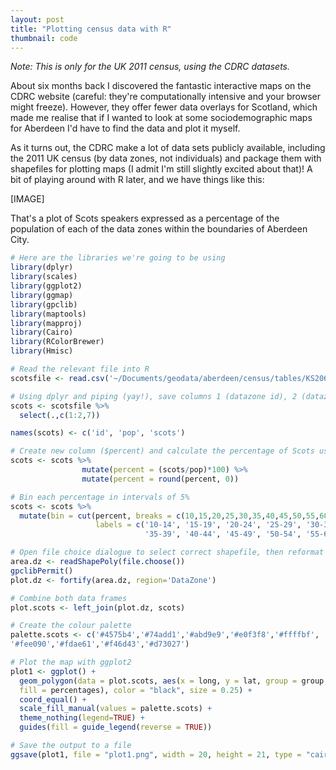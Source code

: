 ```yaml
---
layout: post
title: "Plotting census data with R"
thumbnail: code
---
```

*Note: This is only for the UK 2011 census, using the CDRC datasets.*

About six months back I discovered the fantastic interactive maps on the CDRC website (careful: they're computationally intensive and your browser might freeze). However, they offer fewer data overlays for Scotland, which made me realise that if I wanted to look at some sociodemographic maps for Aberdeen I'd have to find the data and plot it myself.

As it turns out, the CDRC make a lot of data sets publicly available, including the 2011 UK census (by data zones, not individuals) and package them with shapefiles for plotting maps (I admit I'm still slightly excited about that)! A bit of playing around with R later, and we have things like this:

[IMAGE]

That's a plot of Scots speakers expressed as a percentage of the population of each of the data zones within the boundaries of Aberdeen City.

```R
# Here are the libraries we're going to be using
library(dplyr)
library(scales)
library(ggplot2)
library(ggmap)
library(gpclib)
library(maptools)
library(mapproj)
library(Cairo)
library(RColorBrewer)
library(Hmisc)

# Read the relevant file into R
scotsfile <- read.csv('~/Documents/geodata/aberdeen/census/tables/KS206SC_dz11.csv')

# Using dplyr and piping (yay!), save columns 1 (datazone id), 2 (datazone population) and the variable of interest (in this case answers to a Scots usage question (column 7))
scots <- scotsfile %>%
  select(.,c(1:2,7))

names(scots) <- c('id', 'pop', 'scots')

# Create new column ($percent) and calculate the percentage of Scots users for each data zone.
scots <- scots %>%
                mutate(percent = (scots/pop)*100) %>%
                mutate(percent = round(percent, 0))

# Bin each percentage in intervals of 5%
scots <- scots %>%
  mutate(bin = cut(percent, breaks = c(10,15,20,25,30,35,40,45,50,55,60),
                   labels = c('10-14', '15-19', '20-24', '25-29', '30-34',
                              '35-39', '40-44', '45-49', '50-54', '55-60')))

# Open file choice dialogue to select correct shapefile, then reformat it so it can be used by ggplot2
area.dz <- readShapePoly(file.choose())
gpclibPermit()
plot.dz <- fortify(area.dz, region='DataZone')

# Combine both data frames
plot.scots <- left_join(plot.dz, scots)

# Create the colour palette
palette.scots <- c('#4575b4','#74add1','#abd9e9','#e0f3f8','#ffffbf',
'#fee090','#fdae61','#f46d43','#d73027')

# Plot the map with ggplot2
plot1 <- ggplot() +
  geom_polygon(data = plot.scots, aes(x = long, y = lat, group = group,
  fill = percentages), color = "black", size = 0.25) +
  coord_equal() +
  scale_fill_manual(values = palette.scots) +
  theme_nothing(legend=TRUE) +
  guides(fill = guide_legend(reverse = TRUE))

# Save the output to a file
ggsave(plot1, file = "plot1.png", width = 20, height = 21, type = "cairo-png")
```
